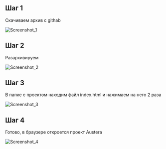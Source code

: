 ## Шаг 1

Скачиваем архив с githab

![Screenshot_1](https://github.com/user-attachments/assets/49f58a7c-5ec5-4c93-b52a-178621ed32e7)


 
## Шаг 2

Разархивируем 

![Screenshot_2](https://github.com/user-attachments/assets/dc88b974-9314-475d-85bd-a1c142f3c979)


## Шаг 3

В папке с проектом находим файл index.html и нажимаем на него 2 раза 

![Screenshot_3](https://github.com/user-attachments/assets/022aa261-8026-4a0d-821f-96bffc1f9953)


 
## Шаг 4

Готово, в браузере откроется проект Austera

![Screenshot_4](https://github.com/user-attachments/assets/ffb00171-e44d-4aa0-b63b-e39a61cbbffd)



